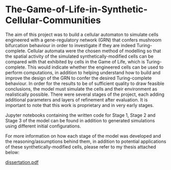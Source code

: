 # The-Game-of-Life-in-Synthetic-Cellular-Communities
The aim of this project was to build a cellular automaton to simulate cells engineered with a gene-regulatory network (GRN) that confers mushroom bifurcation behaviour in order to investigate if they are indeed Turing-complete. Cellular automata were the chosen method of modelling so that the spatial activity of the simulated synthetically-modified cells can be compared with that exhibited by cells in the Game of Life, which is Turing-complete. This would indicate whether the engineered cells can be used to perform computations, in addition to helping understand how to build and improve the design of the GRN to confer the desired Turing-complete behaviour. In order for the results to be of sufficient quality to draw feasible conclusions, the model must simulate the cells and their environment as realistically possible. There were several stages of the project, each adding additional parameters and layers of refinement after evaluation. It is important to note that this work is proprietary and in very early stages.

Jupyter notebooks containing the written code for Stage 1, Stage 2 and Stage 3 of the model can be found in addition to generated simulations using different initial configurations. 

For more information on how each stage of the model was developed and the reasoning/assumptions behind them, in addition to potential applications of these synthetically-modified cells, please refer to my thesis attached below:

[dissertation.pdf](https://github.com/ab-ldn/The-Game-of-Life-in-Synthetic-Cellular-Communities/files/10289134/dissertation.pdf)
